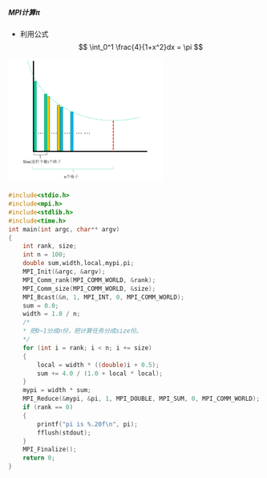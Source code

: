 ##### MPI计算$\pi$
* 利用公式
$$
\int_0^1 \frac{4}{1+x^2}dx = \pi
$$

<img src="images\计算pi\计算pi示意图.png" alt="计算pi示意图" style="zoom:30%;" />

```c
#include<stdio.h>
#include<mpi.h>
#include<stdlib.h>
#include<time.h>
int main(int argc, char** argv)
{
	int rank, size;
	int n = 100;
	double sum,width,local,mypi,pi;
	MPI_Init(&argc, &argv);
	MPI_Comm_rank(MPI_COMM_WORLD, &rank);
	MPI_Comm_size(MPI_COMM_WORLD, &size);
	MPI_Bcast(&n, 1, MPI_INT, 0, MPI_COMM_WORLD);
	sum = 0.0;
	width = 1.0 / n;
	/*
	* 把0~1分成n份，把计算任务分成size份。
	*/
	for (int i = rank; i < n; i += size)
	{
		local = width * ((double)i + 0.5);
		sum += 4.0 / (1.0 + local * local);
	}
	mypi = width * sum;
	MPI_Reduce(&mypi, &pi, 1, MPI_DOUBLE, MPI_SUM, 0, MPI_COMM_WORLD);
	if (rank == 0)
	{
		printf("pi is %.20f\n", pi);
		fflush(stdout);
	}
	MPI_Finalize();
	return 0;
}
```
